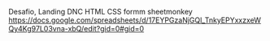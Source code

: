 Desafio, Landing DNC HTML CSS formm sheetmonkey  https://docs.google.com/spreadsheets/d/17EYPGzaNjGQl_TnkyEPYxxzxeWQy4Kg97L03vna-xbQ/edit?gid=0#gid=0

